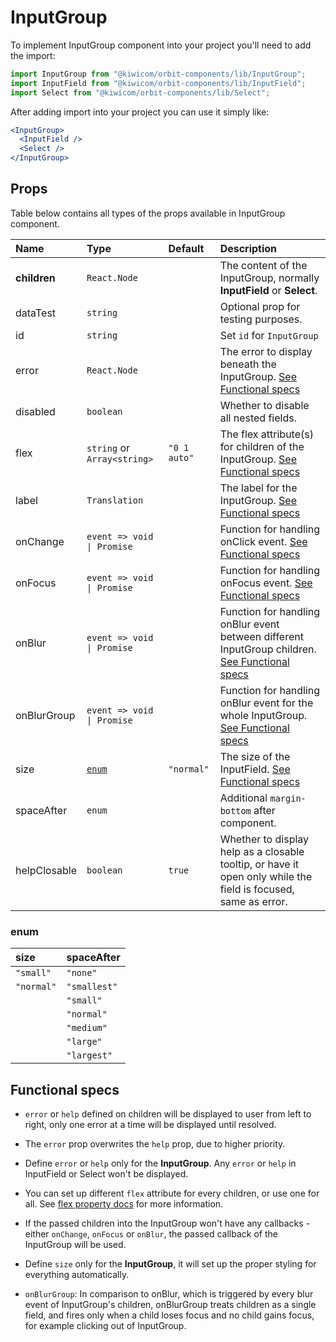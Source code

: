 # InputGroup

To implement InputGroup component into your project you'll need to add the import:

```jsx
import InputGroup from "@kiwicom/orbit-components/lib/InputGroup";
import InputField from "@kiwicom/orbit-components/lib/InputField";
import Select from "@kiwicom/orbit-components/lib/Select";
```

After adding import into your project you can use it simply like:

```jsx
<InputGroup>
  <InputField />
  <Select />
</InputGroup>
```

## Props

Table below contains all types of the props available in InputGroup component.

| Name         | Type                        | Default      | Description                                                                                                         |
| :----------- | :-------------------------- | :----------- | :------------------------------------------------------------------------------------------------------------------ |
| **children** | `React.Node`                |              | The content of the InputGroup, normally **InputField** or **Select**.                                               |
| dataTest     | `string`                    |              | Optional prop for testing purposes.                                                                                 |
| id           | `string`                    |              | Set `id` for `InputGroup`                                                                                           |
| error        | `React.Node`                |              | The error to display beneath the InputGroup. [See Functional specs](#functional-specs)                              |
| disabled     | `boolean`                   |              | Whether to disable all nested fields.                                                                               |
| flex         | `string` or `Array<string>` | `"0 1 auto"` | The flex attribute(s) for children of the InputGroup. [See Functional specs](#functional-specs)                     |
| label        | `Translation`               |              | The label for the InputGroup. [See Functional specs](#functional-specs)                                             |
| onChange     | `event => void \| Promise`  |              | Function for handling onClick event. [See Functional specs](#functional-specs)                                      |
| onFocus      | `event => void \| Promise`  |              | Function for handling onFocus event. [See Functional specs](#functional-specs)                                      |
| onBlur       | `event => void \| Promise`  |              | Function for handling onBlur event between different InputGroup children. [See Functional specs](#functional-specs) |
| onBlurGroup  | `event => void \| Promise`  |              | Function for handling onBlur event for the whole InputGroup. [See Functional specs](#functional-specs)              |
| size         | [`enum`](#enum)             | `"normal"`   | The size of the InputField. [See Functional specs](#functional-specs)                                               |
| spaceAfter   | `enum`                      |              | Additional `margin-bottom` after component.                                                                         |
| helpClosable | `boolean`                   | `true`       | Whether to display help as a closable tooltip, or have it open only while the field is focused, same as error.      |

### enum

| size       | spaceAfter   |
| :--------- | :----------- |
| `"small"`  | `"none"`     |
| `"normal"` | `"smallest"` |
|            | `"small"`    |
|            | `"normal"`   |
|            | `"medium"`   |
|            | `"large"`    |
|            | `"largest"`  |

## Functional specs

- `error` or `help` defined on children will be displayed to user from left to right, only one error at a time will be displayed until resolved.

- The `error` prop overwrites the `help` prop, due to higher priority.

- Define `error` or `help` only for the **InputGroup**. Any `error` or `help` in InputField or Select won't be displayed.

- You can set up different `flex` attribute for every children, or use one for all. See [flex property docs](https://www.w3schools.com/cssref/css3_pr_flex.asp) for more information.

- If the passed children into the InputGroup won't have any callbacks - either `onChange`, `onFocus` or `onBlur`, the passed callback of the InputGroup will be used.

- Define `size` only for the **InputGroup**, it will set up the proper styling for everything automatically.

- `onBlurGroup`: In comparison to onBlur, which is triggered by every blur event of InputGroup's children, onBlurGroup treats children as a single field, and fires only when a child loses focus and no child gains focus, for example clicking out of InputGroup.
